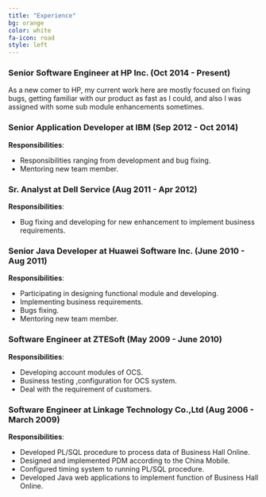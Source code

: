 ```yaml
---
title: "Experience"
bg: orange
color: white 
fa-icon: road
style: left
---
```



### Senior Software Engineer at HP Inc. (Oct 2014 - Present)

As a new comer to HP, my current work here are mostly focused on fixing bugs, getting familiar with our product as fast as I could, and also I was assigned with some sub module enhancements sometimes.

### Senior Application Developer at IBM (Sep 2012 - Oct 2014)

**Responsibilities**:

 - Responsibilities ranging from development and bug fixing.
 - Mentoring new team member.
 

### Sr. Analyst at Dell Service (Aug 2011 - Apr 2012)

**Responsibilities**:

 - Bug fixing and developing for new enhancement to implement business requirements.

### Senior Java Developer at Huawei Software Inc. (June 2010 - Aug 2011)

**Responsibilities**:

 - Participating in designing functional module and developing.
 - Implementing business requirements.
 - Bugs fixing.
 - Mentoring new team member.

### Software Engineer at ZTESoft (May 2009 - June 2010)

**Responsibilities**:

 - Developing account modules of OCS.
 - Business testing ,configuration for OCS system.
 - Deal with the requirement of customers.

### Software Engineer at Linkage Technology Co.,Ltd (Aug 2006 - March 2009)

**Responsibilities**:

 - Developed PL/SQL procedure to process data of Business Hall Online.
 - Designed and implemented PDM according to the China Mobile.
 - Configured timing system to running PL/SQL procedure.
 - Developed Java web applications to implement function of Business Hall Online.








